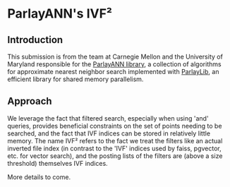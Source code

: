 # ParlayANN's IVF&sup2;
## Introduction
This submission is from the team at Carnegie Mellon and the University of Maryland responsible for the [ParlayANN library](https://github.com/cmuparlay/ParlayANN), a collection of algorithms for approximate nearest neighbor search implemented with [ParlayLib](https://github.com/cmuparlay/parlaylib), an efficient library for shared memory parallelism.

## Approach
We leverage the fact that filtered search, especially when using 'and' queries, provides beneficial constraints on the set of points needing to be searched, and the fact that IVF indices can be stored in relatively little memory. The name IVF&sup2; refers to the fact we treat the filters like an actual inverted file index (in contrast to the 'IVF' indices used by faiss, pgvector, etc. for vector search), and the posting lists of the filters are (above a size threshold) themselves IVF indices. 

More details to come.
